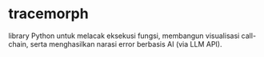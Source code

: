 # tracemorph
library Python untuk melacak eksekusi fungsi, membangun visualisasi call-chain, serta menghasilkan narasi error berbasis AI (via LLM API).
